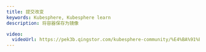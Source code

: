 ```yaml
---
title: 提交改变
keywords: Kubesphere, Kubesphere learn
description: 将容器保存为镜像

video: 
  videoUrl: https://pek3b.qingstor.com/kubesphere-community/%E4%BA%91%E5%8E%9F%E7%94%9F%E5%AE%9E%E6%88%98/15%E3%80%81%E5%AE%B9%E5%99%A8%E5%8C%96-%E5%91%BD%E4%BB%A4-%E9%95%9C%E5%83%8F%E4%BF%9D%E5%AD%98.mp4
---
```

